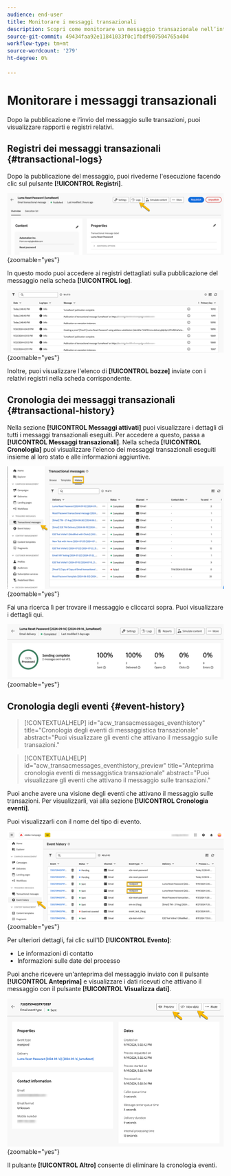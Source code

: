 ```yaml
---
audience: end-user
title: Monitorare i messaggi transazionali
description: Scopri come monitorare un messaggio transazionale nell’interfaccia utente di Campaign Web
source-git-commit: 49434faa92e11841033f0c1fbdf907504765a404
workflow-type: tm+mt
source-wordcount: '279'
ht-degree: 0%

---
```


# Monitorare i messaggi transazionali

Dopo la pubblicazione e l’invio del messaggio sulle transazioni, puoi visualizzare rapporti e registri relativi.

## Registri dei messaggi transazionali {#transactional-logs}

Dopo la pubblicazione del messaggio, puoi rivederne l&#39;esecuzione facendo clic sul pulsante **[!UICONTROL Registri]**.

![](assets/transactional-logs.png){zoomable="yes"}

In questo modo puoi accedere ai registri dettagliati sulla pubblicazione del messaggio nella scheda **[!UICONTROL log]**.

![](assets/transactional-logslist.png){zoomable="yes"}

Inoltre, puoi visualizzare l&#39;elenco di **[!UICONTROL bozze]** inviate con i relativi registri nella scheda corrispondente.

## Cronologia dei messaggi transazionali {#transactional-history}

Nella sezione **[!UICONTROL Messaggi attivati]** puoi visualizzare i dettagli di tutti i messaggi transazionali eseguiti. Per accedere a questo, passa a **[!UICONTROL Messaggi transazionali]**. Nella scheda **[!UICONTROL Cronologia]** puoi visualizzare l&#39;elenco dei messaggi transazionali eseguiti insieme al loro stato e alle informazioni aggiuntive.

![](assets/transactional-history.png){zoomable="yes"}

Fai una ricerca lì per trovare il messaggio e cliccarci sopra.
Puoi visualizzare i dettagli qui.

![](assets/transactional-reporting.png){zoomable="yes"}

## Cronologia degli eventi {#event-history}

>[!CONTEXTUALHELP]
>id="acw_transacmessages_eventhistory"
>title="Cronologia degli eventi di messaggistica transazionale"
>abstract="Puoi visualizzare gli eventi che attivano il messaggio sulle transazioni."

>[!CONTEXTUALHELP]
>id="acw_transacmessages_eventhistory_preview"
>title="Anteprima cronologia eventi di messaggistica transazionale"
>abstract="Puoi visualizzare gli eventi che attivano il messaggio sulle transazioni."

Puoi anche avere una visione degli eventi che attivano il messaggio sulle transazioni.
Per visualizzarli, vai alla sezione **[!UICONTROL Cronologia eventi]**.

Puoi visualizzarli con il nome del tipo di evento.

![](assets/event-history.png){zoomable="yes"}

Per ulteriori dettagli, fai clic sull&#39;ID **[!UICONTROL Evento]**:

* Le informazioni di contatto
* Informazioni sulle date del processo

Puoi anche ricevere un&#39;anteprima del messaggio inviato con il pulsante **[!UICONTROL Anteprima]** e visualizzare i dati ricevuti che attivano il messaggio con il pulsante **[!UICONTROL Visualizza dati]**.

![](assets/event-details.png){zoomable="yes"}

Il pulsante **[!UICONTROL Altro]** consente di eliminare la cronologia eventi.
